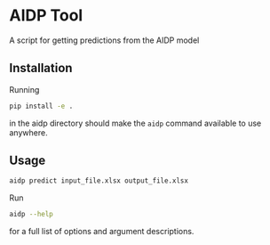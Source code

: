 # AIDP Tool
A script for getting predictions from the AIDP model

## Installation
Running 
``` bash
pip install -e .
```
in the aidp directory should make the `aidp` command available to use anywhere.

## Usage

``` bash
aidp predict input_file.xlsx output_file.xlsx
```

Run

``` bash
aidp --help
``` 
for a full list of options and argument descriptions.